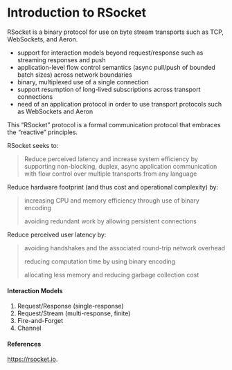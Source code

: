 <h1 id="header-1">Introduction to RSocket</h1>

RSocket is a binary protocol for use on byte stream transports such as TCP, WebSockets, and Aeron.

<ul>
  <li>support for interaction models beyond request/response such as streaming responses and push</li>
  <li>application-level flow control semantics (async pull/push of bounded batch sizes) across network boundaries</li>
  <li>binary, multiplexed use of a single connection</li>
  <li>support resumption of long-lived subscriptions across transport connections</li>
  <li>need of an application protocol in order to use transport protocols such as WebSockets and Aeron</li>
</ul>



This “RSocket” protocol is a formal communication protocol that embraces the “reactive” principles.

RSocket seeks to:
<blockquote>
<p>Reduce perceived latency and increase system efficiency by supporting non-blocking, duplex, async application communication with flow control over multiple transports from any language</p>
</blockquote>

Reduce hardware footprint (and thus cost and operational complexity) by:
<blockquote>
<p>increasing CPU and memory efficiency through use of binary encoding</p>
<p>avoiding redundant work by allowing persistent connections</p>
</blockquote>

Reduce perceived user latency by:
<blockquote>
<p>avoiding handshakes and the associated round-trip network overhead</p>
<p>reducing computation time by using binary encoding</p>
<p>allocating less memory and reducing garbage collection cost</p>
</blockquote>



<h4 id="header-4">Interaction Models</h4>
<ol>
  <li>Request/Response (single-response)</li>
  <li>Request/Stream (multi-response, finite)</li>
  <li>Fire-and-Forget</li>
  <li>Channel</li>
</ol>




<h4 id="header-4">References</h4>
<p><a href="https://rsocket.io/">https://rsocket.io</a>.</p>





